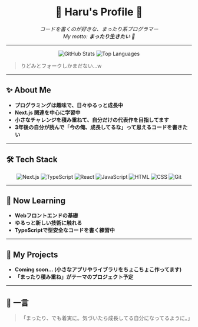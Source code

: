 <h1 align="center">🌿 Haru's Profile 🌿</h1>
<p align="center">
  <em>コードを書くのが好きな、まったり系プログラマー</em><br/>
  <em>My motto: <b>まったり生きたい</b> 🫧</em>
</p>

---

<div align="center">
  <img src="https://github-readme-stats.vercel.app/api?username=HARU-Leit&show_icons=true&theme=radical" alt="GitHub Stats">
  <img src="https://github-readme-stats.vercel.app/api/top-langs/?username=HARU-Leit&layout=compact&theme=radical" alt="Top Languages">
</div>

> りどみとフォークしかまだない...w
---

## ✨ About Me

- **プログラミングは趣味で、日々ゆるっと成長中**
- **Next.js 関連を中心に学習中**
- **小さなチャレンジを積み重ねて、自分だけの代表作を目指してます**
- **3年後の自分が読んで「今の俺、成長してるな」って思えるコードを書きたい**

---

## 🛠 Tech Stack

<p align="center">
  <img src="https://img.shields.io/badge/Next.js-000?style=for-the-badge&logo=next.js&logoColor=white" alt="Next.js">
  <img src="https://img.shields.io/badge/TypeScript-3178C6?style=for-the-badge&logo=typescript&logoColor=white" alt="TypeScript">
  <img src="https://img.shields.io/badge/React-61DAFB?style=for-the-badge&logo=react&logoColor=white" alt="React">
  <img src="https://img.shields.io/badge/JavaScript-F7DF1E?style=for-the-badge&logo=javascript&logoColor=black" alt="JavaScript">
  <img src="https://img.shields.io/badge/HTML-E34F26?style=for-the-badge&logo=html5&logoColor=white" alt="HTML">
  <img src="https://img.shields.io/badge/CSS-1572B6?style=for-the-badge&logo=css3&logoColor=white" alt="CSS">
  <img src="https://img.shields.io/badge/Git-F05032?style=for-the-badge&logo=git&logoColor=white" alt="Git">
</p>


---

## 🌱 Now Learning

- **Webフロントエンドの基礎**
- **ゆるっと新しい技術に触れる**
- **TypeScriptで型安全なコードを書く練習中**

---

## 🚀 My Projects

- **Coming soon... (小さなアプリやライブラリをちょこちょこ作ってます)**
- **「まったり積み重ね」がテーマのプロジェクト予定**

---

## 📝 一言

> 「まったり、でも着実に。気づいたら成長してる自分になってるように。」
